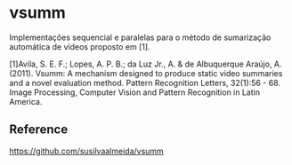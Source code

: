 vsumm
=====

Implementações sequencial e paralelas para o método de sumarização automática de vídeos proposto em [1].

[1]Avila, S. E. F.; Lopes, A. P. B.; da Luz Jr., A. & de Albuquerque Araújo, A. (2011).
Vsumm: A mechanism designed to produce static video summaries and a novel
evaluation method. Pattern Recognition Letters, 32(1):56 - 68. Image Processing,
Computer Vision and Pattern Recognition in Latin America.


## Reference
https://github.com/susilvaalmeida/vsumm

